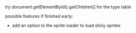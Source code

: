 try document.getElementById().getChildren[] for the type table


possible features if finished early:
- add an option to the sprite loader to load shiny sprites
